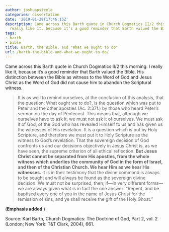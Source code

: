 ```yaml
---
author: joshuapsteele
categories: dissertation
date: '2019-01-29T17:46:15Z'
description: Came across this Barth quote in Church Dogmatics II/2 this morning. I
  really like it, because it’s a good reminder that Barth valued the Bible.
tags:
- barth
- bible
title: Barth, the Bible, and "What we ought to do"
url: /barth-the-bible-and-what-we-ought-to-do/
---
```


Came across this Barth quote in Church Dogmatics II/2 this morning. I really like it, because it’s a good reminder that Barth valued the Bible. His distinction between the Bible as witness to the Word of God and Jesus Christ as the Word of God did not cause him to abandon the Scriptural witness.

> It is as well to remind ourselves, at the conclusion of this analysis, that the question: What ought we to do?, is the question which was put to Peter and the other apostles (Ac. 2:37f.) by those who heard Peter’s sermon on the day of Pentecost. This means that, although we ourselves have to ask it, we must not ask it of ourselves. We must ask it of God, of the God who has revealed Himself to us and has given us the witnesses of His revelation. It is a question which is put by Holy Scripture, and therefore we must put it to Holy Scripture as the witness to God’s revelation. That the sovereign decision of God confronts us and our decisions objectively in Jesus Christ is, as we have seen, the supreme criterion of all ethical reflection. **But Jesus Christ cannot be separated from His apostles, from the whole witness which underlies the community of God in the form of Israel, and then of the Christian Church. We hear Him as we hear His witnesses.** It is in their testimony that the divine command is always to be sought and will always be found as the sovereign divine decision. We must not be surprised, then, if—in very different forms—we are always given what is in fact the one answer: “Repent, and be baptised every one of you in the name of Jesus Christ for the remission of sins, and ye shall receive the gift of the Holy Ghost.”

(**Emphasis added**.)

Source: Karl Barth, Church Dogmatics: The Doctrine of God, Part 2, vol. 2 (London; New York: T&amp;T Clark, 2004), 661.